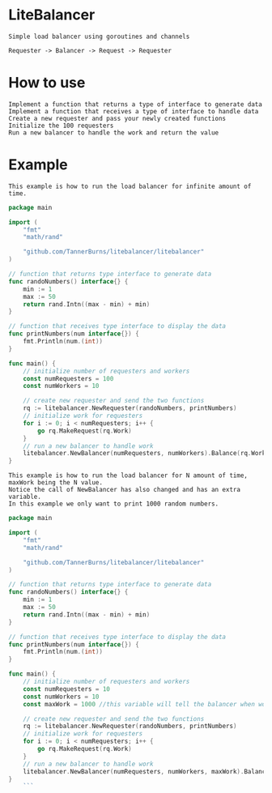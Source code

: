 # LiteBalancer

    Simple load balancer using goroutines and channels
    
    Requester -> Balancer -> Request -> Requester

# How to use

    Implement a function that returns a type of interface to generate data
    Implement a function that receives a type of interface to handle data
    Create a new requester and pass your newly created functions
    Initialize the 100 requesters
    Run a new balancer to handle the work and return the value

# Example
    
    This example is how to run the load balancer for infinite amount of time.

``` go
package main

import (
    "fmt"
    "math/rand"

    "github.com/TannerBurns/litebalancer/litebalancer"
)

// function that returns type interface to generate data
func randoNumbers() interface{} {
    min := 1
    max := 50
    return rand.Intn((max - min) + min)
}

// function that receives type interface to display the data
func printNumbers(num interface{}) {
    fmt.Println(num.(int))
}

func main() {
    // initialize number of requesters and workers
    const numRequesters = 100
    const numWorkers = 10

    // create new requester and send the two functions
    rq := litebalancer.NewRequester(randoNumbers, printNumbers)
    // initialize work for requesters
    for i := 0; i < numRequesters; i++ {
        go rq.MakeRequest(rq.Work)
    }
    // run a new balancer to handle work
    litebalancer.NewBalancer(numRequesters, numWorkers).Balance(rq.Work)
}
```

    This example is how to run the load balancer for N amount of time, maxWork being the N value. 
    Notice the call of NewBalancer has also changed and has an extra variable. 
    In this example we only want to print 1000 random numbers.

``` go
package main

import (
    "fmt"
    "math/rand"

    "github.com/TannerBurns/litebalancer/litebalancer"
)

// function that returns type interface to generate data
func randoNumbers() interface{} {
    min := 1
    max := 50
    return rand.Intn((max - min) + min)
}

// function that receives type interface to display the data
func printNumbers(num interface{}) {
    fmt.Println(num.(int))
}

func main() {
    // initialize number of requesters and workers
    const numRequesters = 10
    const numWorkers = 10
    const maxWork = 1000 //this variable will tell the balancer when work is completed

    // create new requester and send the two functions
    rq := litebalancer.NewRequester(randoNumbers, printNumbers)
    // initialize work for requesters
    for i := 0; i < numRequesters; i++ {
        go rq.MakeRequest(rq.Work)
    }
    // run a new balancer to handle work
    litebalancer.NewBalancer(numRequesters, numWorkers, maxWork).Balance(rq.Work)
}
    ```